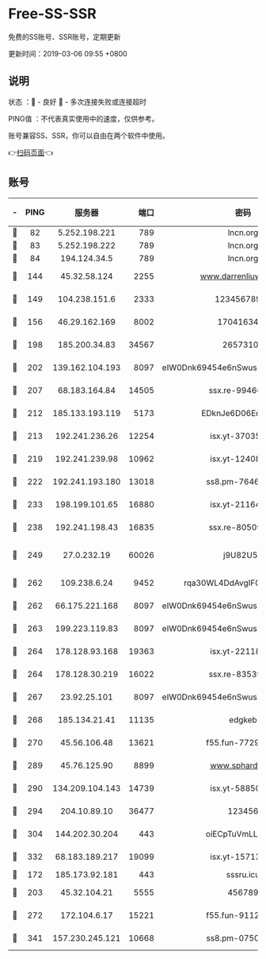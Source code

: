 # Free-SS-SSR

免费的SS账号、SSR账号，定期更新

更新时间：2019-03-06 09:55 +0800

## 说明

状态     ：🙂 - 良好 🙁 - 多次连接失败或连接超时

PING值   ：不代表真实使用中的速度，仅供参考。

账号兼容SS、SSR，你可以自由在两个软件中使用。

👉[扫码页面](https://liesauer.github.io/free-ss-ssr.github.io/)👈

## 账号

|-|PING|服务器|端口|密码|加密方式|区域|
|:----:|:----:|:-----:|-----:|:----:|:----:|:----:|
|🙂|82|5.252.198.221|789|lncn.org|rc4|JP|
|🙂|83|5.252.198.222|789|lncn.org|rc4|JP|
|🙂|84|194.124.34.5|789|lncn.org|rc4|JP|
|🙂|144|45.32.58.124|2255|www.darrenliuwei.com|aes-256-cfb|JP|
|🙂|149|104.238.151.6|2333|12345678900|aes-256-cfb|JP|
|🙂|156|46.29.162.169|8002|1704163453|aes-256-cfb|RU|
|🙂|198|185.200.34.83|34567|26573106|aes-256-cfb|US|
|🙂|202|139.162.104.193|8097|eIW0Dnk69454e6nSwuspv9DmS201tQ0D|aes-256-cfb|JP|
|🙂|207|68.183.164.84|14505|ssx.re-99466005|aes-256-cfb|US|
|🙂|212|185.133.193.119|5173|EDknJe6D06EoWDaw|aes-256-cfb|US|
|🙂|213|192.241.236.26|12254|isx.yt-37035463|aes-256-cfb|US|
|🙂|219|192.241.239.98|10962|isx.yt-12408324|aes-256-cfb|US|
|🙂|222|192.241.193.180|13018|ss8.pm-76463592|aes-256-cfb|US|
|🙂|233|198.199.101.65|16880|isx.yt-21164975|aes-256-cfb|US|
|🙂|238|192.241.198.43|16835|ssx.re-80509121|aes-256-cfb|US|
|🙂|249|27.0.232.19|60026|j9U82U53|xchacha20-ietf-poly1305|HK|
|🙂|262|109.238.6.24|9452|rqa30WL4DdAvgIFG6Fs3znzTa|aes-256-cfb|FR|
|🙂|262|66.175.221.168|8097|eIW0Dnk69454e6nSwuspv9DmS201tQ0D|aes-256-cfb|US|
|🙂|263|199.223.119.83|8097|eIW0Dnk69454e6nSwuspv9DmS201tQ0D|aes-256-cfb|US|
|🙂|264|178.128.93.168|19363|isx.yt-22118658|aes-256-cfb|SG|
|🙂|264|178.128.30.219|16022|ssx.re-83539428|aes-256-cfb|SG|
|🙂|267|23.92.25.101|8097|eIW0Dnk69454e6nSwuspv9DmS201tQ0D|aes-256-cfb|US|
|🙂|268|185.134.21.41|11135|edgkeb|aes-256-cfb|GB|
|🙂|270|45.56.106.48|13621|f55.fun-77297239|aes-256-cfb|US|
|🙂|289|45.76.125.90|8899|www.sphard.com|aes-256-cfb|JP|
|🙂|290|134.209.104.143|14739|isx.yt-58850709|aes-256-cfb|SG|
|🙂|294|204.10.89.10|36477|123456|aes-256-cfb|US|
|🙂|304|144.202.30.204|443|oiECpTuVmLLxk4Ts|aes-256-cfb|US|
|🙂|332|68.183.189.217|19099|isx.yt-15713167|aes-256-cfb|SG|
|🙂|172|185.173.92.181|443|sssru.icu|rc4-md5|RU|
|🙂|203|45.32.104.21|5555|456789|aes-256-cfb|SG|
|🙂|272|172.104.6.17|15221|f55.fun-91126944|aes-256-cfb|US|
|🙂|341|157.230.245.121|10668|ss8.pm-07507043|aes-256-cfb|SG|

